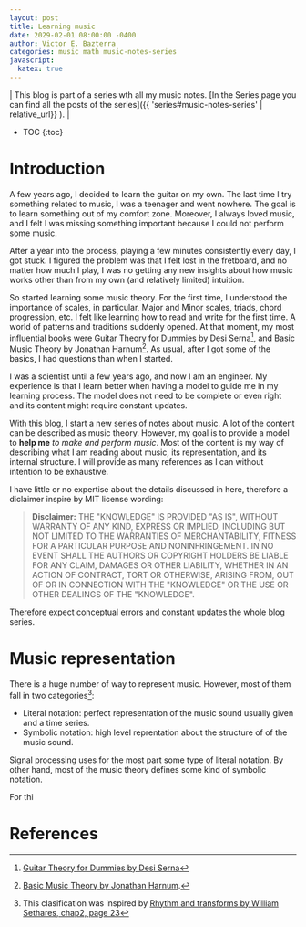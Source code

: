 ```yaml
---
layout: post
title: Learning music
date: 2029-02-01 08:00:00 -0400
author: Victor E. Bazterra
categories: music math music-notes-series
javascript:
  katex: true
---
```


| This blog is part of a series wth all my music notes. [In the Series page you can find all the posts of the series]({{ 'series#music-notes-series' | relative_url}} ). |

* TOC
{:toc}

# Introduction

A few years ago, I decided to learn the guitar on my own. The last time I try something related to music, I was a teenager and went nowhere. The goal is to learn something out of my comfort zone. Moreover, I always loved music, and I felt I was missing something important because I could not perform some music. 

After a year into the process, playing a few minutes consistently every day, I got stuck. I figured the problem was that I felt lost in the fretboard, and no matter how much I play, I was no getting any new insights about how music works other than from my own (and relatively limited) intuition.

So started learning some music theory. For the first time, I understood the importance of scales, in particular, Major and Minor scales, triads, chord progression, etc. I felt like learning how to read and write for the first time. A world of patterns and traditions suddenly opened. At that moment, my most influential books were Guitar Theory for Dummies by Desi Serna[^1], and Basic Music Theory by Jonathan Harnum[^2]. As usual, after I got some of the basics, I had questions than when I started.

I was a scientist until a few years ago, and now I am an engineer. My experience is that I learn better when having a model to guide me in my learning process. The model does not need to be complete or even right and its content might require constant updates.

With this blog, I start a new series of notes about music. A lot of the content can be described as music theory. However, my goal is to provide a model to **help me** *to make and perform music*. Most of the content is my way of describing what I am reading about music, its representation, and its internal structure. I will provide as many references as I can without intention to be exhaustive.

I have little or no expertise about the details discussed in here, therefore a diclaimer inspire by MIT license wording:

> **Disclaimer:** THE "KNOWLEDGE" IS PROVIDED "AS IS", WITHOUT WARRANTY OF ANY KIND, EXPRESS OR IMPLIED, INCLUDING BUT NOT LIMITED TO THE WARRANTIES OF MERCHANTABILITY, FITNESS FOR A PARTICULAR PURPOSE AND NONINFRINGEMENT. IN NO EVENT SHALL THE AUTHORS OR COPYRIGHT HOLDERS BE LIABLE FOR ANY CLAIM, DAMAGES OR OTHER LIABILITY, WHETHER IN AN ACTION OF CONTRACT, TORT OR OTHERWISE, ARISING FROM, OUT OF OR IN CONNECTION WITH THE "KNOWLEDGE" OR THE USE OR OTHER DEALINGS OF THE "KNOWLEDGE".

Therefore expect conceptual errors and constant updates the whole blog series.

# Music representation

There is a huge number of way to represent music. However, most of them fall in two categories[^3]:

* Literal notation: perfect representation of the music sound usually given and a time series.
* Symbolic notation: high level reprentation about the structure of of the music sound.

Signal processing uses for the most part some type of literal notation. By other hand, most of the music theory defines some kind of symbolic notation.

For thi

# References

[^1]: [Guitar Theory for Dummies by Desi Serna](https://www.wiley.com/en-as/Guitar+Theory+For+Dummies%3A+Book+%2B+Online+Video+%26+Audio+Instruction-p-9781118646939)
[^2]: [Basic Music Theory by Jonathan Harnum](http://www.sol-ut.com/store/p1/Basic_Music_Theory%3A_How_to_Read%2C_Write%2C_and_Understand_Written_Music_%284th_edition%29.html).
[^3]: This clasification was inspired by [Rhythm and transforms by William Sethares, chap2, page 23](https://www.springer.com/gp/book/9781846286391)